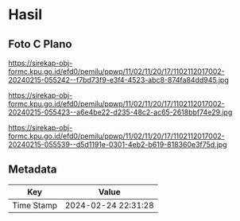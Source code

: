 # Hasil

## Foto C Plano

https://sirekap-obj-formc.kpu.go.id/efd0/pemilu/ppwp/11/02/11/20/17/1102112017002-20240215-055242--f7bd73f9-e3f4-4523-abc8-874fa84dd945.jpg

https://sirekap-obj-formc.kpu.go.id/efd0/pemilu/ppwp/11/02/11/20/17/1102112017002-20240215-055423--a6e4be22-d235-48c2-ac65-2618bbf74e29.jpg

https://sirekap-obj-formc.kpu.go.id/efd0/pemilu/ppwp/11/02/11/20/17/1102112017002-20240215-055539--d5d1191e-0301-4eb2-b619-818360e3f75d.jpg


## Metadata

| Key        | Value               |
| ---------- | ------------------- |
| Time Stamp | 2024-02-24 22:31:28 |



